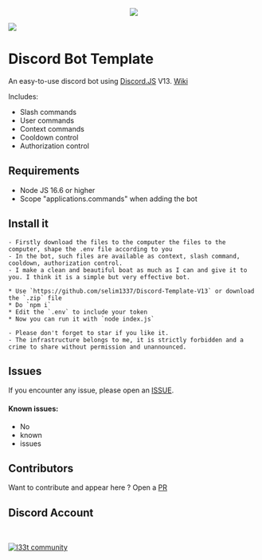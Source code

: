 <p align="center">
    <a href="https://selim1337.github.io" target="_blank">
        <img
            src="https://readme-typing-svg.herokuapp.com/?size=15&width=280&lines=int%20main()+{cout+%3C%3C+%271337}"
        />
    </a>
</p>

<p>
<img src="https://user-images.githubusercontent.com/73097560/115834477-dbab4500-a447-11eb-908a-139a6edaec5c.gif">
</p>

# Discord Bot Template

An easy-to-use discord bot using [Discord.JS](https://discord.js.org) V13.
[Wiki](https://github.com/seliim1337/Discord-Template-V13/wiki)

Includes:
- Slash commands
- User commands
- Context commands
- Cooldown control
- Authorization control

## Requirements

- Node JS 16.6 or higher
- Scope "applications.commands" when adding the bot

## Install it
```
- Firstly download the files to the computer the files to the computer, shape the .env file according to you
- In the bot, such files are available as context, slash command, cooldown, authorization control.
- I make a clean and beautiful boat as much as I can and give it to you. I think it is a simple but very effective bot.
```
```
* Use `https://github.com/selim1337/Discord-Template-V13` or download the `.zip` file
* Do `npm i`
* Edit the `.env` to include your token
* Now you can run it with `node index.js`
```
```
- Please don't forget to star if you like it.
- The infrastructure belongs to me, it is strictly forbidden and a crime to share without permission and unannounced.
```


## Issues

If you encounter any issue, please open an [ISSUE](https://github.com/selim1337/Discord-Template-V13/issues).
<br>
#### Known issues:

- No
- known
- issues

## Contributors

Want to contribute and appear here ? Open a [PR](https://github.com/selim1337/Discord-Template-V13/pulls)


## Discord Account
<br>

<p>
    <a href="https://discord.com/users/541303073962950657" target="_blank">
        <img
            src="https://discord.c99.nl/widget/theme-3/546303073962950657.png"
            alt="l33t community"
        />
    </a>      
</p>
